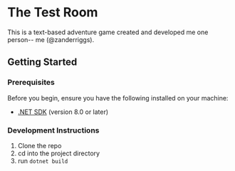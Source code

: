 <!-- ABOUT THE PROJECT -->
# The Test Room
This is a text-based adventure game created and developed me one person-- me (@zanderriggs).

## Getting Started

### Prerequisites
Before you begin, ensure you have the following installed on your machine:
- [.NET SDK](https://dotnet.microsoft.com/download) (version 8.0 or later)

### Development Instructions
1. Clone the repo
2. cd into the project directory
3. run ``dotnet build``